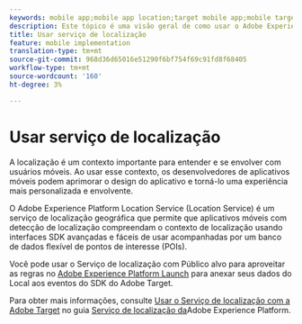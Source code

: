 ```yaml
---
keywords: mobile app;mobile app location;target mobile app;mobile target locations;location service;adobe experience cloud location service;pois;points of interest;sdk;location
description: Este tópico é uma visão geral de como usar o Adobe Experience Platform Location Service no Adobe Target.
title: Usar serviço de localização
feature: mobile implementation
translation-type: tm+mt
source-git-commit: 968d36d65016e51290f6bf754f69c91fd8f68405
workflow-type: tm+mt
source-wordcount: '160'
ht-degree: 3%

---
```



# Usar serviço de localização

A localização é um contexto importante para entender e se envolver com usuários móveis. Ao usar esse contexto, os desenvolvedores de aplicativos móveis podem aprimorar o design do aplicativo e torná-lo uma experiência mais personalizada e envolvente.

O Adobe Experience Platform Location Service (Location Service) é um serviço de localização geográfica que permite que aplicativos móveis com detecção de localização compreendam o contexto de localização usando interfaces SDK avançadas e fáceis de usar acompanhadas por um banco de dados flexível de pontos de interesse (POIs).

Você pode usar o Serviço de localização com Público alvo para aproveitar as regras no [Adobe Experience Platform Launch](https://experienceleague.adobe.com/docs/launch/using/overview.html) para anexar seus dados do Local aos eventos do SDK do Adobe Target.

Para obter mais informações, consulte [Usar o Serviço de localização com a Adobe Target](https://experienceleague.adobe.com/docs/places/using/use-places-with-other-solutions/places-target/places-target.html) no guia [Serviço de localização da](https://experienceleague.adobe.com/docs/places/using/home.html)Adobe Experience Platform.
